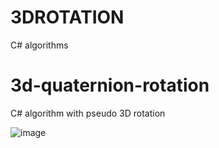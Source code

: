 # 3DROTATION
 C# algorithms

# 3d-quaternion-rotation

C# algorithm with pseudo 3D rotation

![image](https://github.com/user-attachments/assets/31999776-388e-4c8f-aa53-253d7a75c29f)
